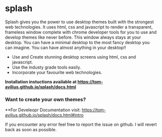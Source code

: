# splash

Splash gives you the power to use desktop themes built with the strongest web technologies. It uses html, css and javascript to render a transparent, frameless window complete with chrome developer tools for you to use and develop themes like never before. This window always stays at your desktop. You can have a minimal desktop to the most fancy desktop you can imagine. You can have almost anything in your desktop!!

- Use and Create stunning desktop screens using html, css and javascript.
- Use the industy grade tools easily.
- Incorporate your favourite web technologies.

**Installation instuctions available at https://tom-avilius.github.io/splash/docs.html**

### Want to create your own themes?
**For Develeopr Documentation visit: https://tom-avilius.github.io/splash/docs.html#intro


If you encounter any error feel free to report the issue on github. I will revert back as soon as possible.
